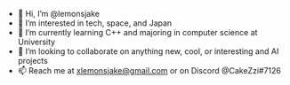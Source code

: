 - 👋 Hi, I’m @lemonsjake
- 👀 I’m interested in tech, space, and Japan
- 🌱 I’m currently learning C++ and majoring in computer science at University
- 💞️ I’m looking to collaborate on anything new, cool, or interesting and AI projects
- 📫 Reach me at xlemonsjake@gmail.com or on Discord @CakeZzi#7126

<!---
lemonsjake/lemonsjake is a ✨ special ✨ repository because its `README.md` (this file) appears on your GitHub profile.
You can click the Preview link to take a look at your changes.
--->
